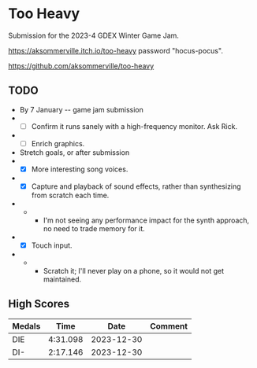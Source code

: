 # Too Heavy

Submission for the 2023-4 GDEX Winter Game Jam.

https://aksommerville.itch.io/too-heavy password "hocus-pocus".

https://github.com/aksommerville/too-heavy

## TODO

- By 7 January -- game jam submission
- - [ ] Confirm it runs sanely with a high-frequency monitor. Ask Rick.
- - [ ] Enrich graphics.
- Stretch goals, or after submission
- - [x] More interesting song voices.
- - [x] Capture and playback of sound effects, rather than synthesizing from scratch each time.
- - - I'm not seeing any performance impact for the synth approach, no need to trade memory for it.
- - [x] Touch input.
- - - Scratch it; I'll never play on a phone, so it would not get maintained.

## High Scores

| Medals | Time     | Date       | Comment |
|--------|----------|------------|---------|
| DIE    | 4:31.098 | 2023-12-30 | |
| DI-    | 2:17.146 | 2023-12-30 | |
